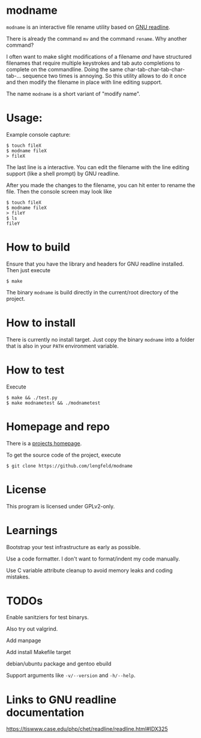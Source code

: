 
# modname

`modname` is an interactive file rename utility based on [GNU readline][readline].

There is already the command `mv` and the command `rename`. Why another
command?

I often want to make slight modifications of a filename _and_ have structured
filenames that require multiple keystrokes and tab auto completions to complete
on the commandline. Doing the same char-tab-char-tab-char-tab-... sequence two
times is annoying. So this utility allows to do it once and then modify the
filename in place with line editing support.

The name `modname` is a short variant of "modify name".

[readline]: https://tiswww.case.edu/php/chet/readline/rltop.html


# Usage:

Example console capture:

    $ touch fileX
    $ modname fileX
    > fileX

The last line is a interactive. You can edit the filename with the line editing
support (like a shell prompt) by GNU readline.

After you made the changes to the filename, you can hit enter to rename the
file. Then the console screen may look like

    $ touch fileX
    $ modname fileX
    > fileY
    $ ls
    fileY

# How to build

Ensure that you have the library and headers for GNU readline installed.
Then just execute

    $ make

The binary `modname` is build directly in the current/root directory of the
project.


# How to install

There is currently no install target. Just copy the binary `modname` into a
folder that is also in your `PATH` environment variable.


# How to test

Execute

    $ make && ./test.py
    $ make modnametest && ./modnametest

# Homepage and repo

There is a [projects homepage](https://stefan.lengfeld.xyz/projects/modname/).

To get the source code of the project, execute

    $ git clone https://github.com/lengfeld/modname


# License

This program is licensed under GPLv2-only.


# Learnings

Bootstrap your test infrastructure as early as possible.

Use a code formatter. I don't want to format/indent my code manually.

Use C variable attribute cleanup to avoid memory leaks and coding mistakes.


# TODOs

Enable sanitziers for test binarys.

Also try out valgrind.

Add manpage

Add install Makefile target

debian/ubuntu package and gentoo ebuild

Support arguments like `-v/--version` and `-h/--help`.


# Links to GNU readline documentation

https://tiswww.case.edu/php/chet/readline/readline.html#IDX325
